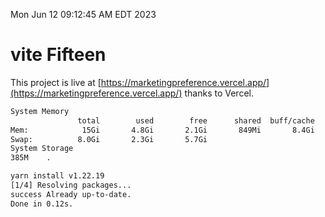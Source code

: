 Mon Jun 12 09:12:45 AM EDT 2023

# vite Fifteen


This project is live at [https://marketingpreference.vercel.app/](https://marketingpreference.vercel.app/) thanks to Vercel.

```bash
System Memory
               total        used        free      shared  buff/cache   available
Mem:            15Gi       4.8Gi       2.1Gi       849Mi       8.4Gi       9.1Gi
Swap:          8.0Gi       2.3Gi       5.7Gi
System Storage
385M	.
```
```bash
yarn install v1.22.19
[1/4] Resolving packages...
success Already up-to-date.
Done in 0.12s.
```
